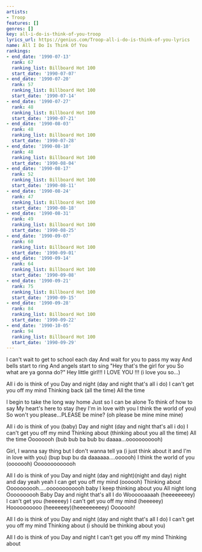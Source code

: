 ```yaml
---
artists:
- Troop
features: []
genres: []
key: all-i-do-is-think-of-you-troop
lyrics_url: https://genius.com/Troop-all-i-do-is-think-of-you-lyrics
name: All I Do Is Think Of You
rankings:
- end_date: '1990-07-13'
  rank: 67
  ranking_list: Billboard Hot 100
  start_date: '1990-07-07'
- end_date: '1990-07-20'
  rank: 57
  ranking_list: Billboard Hot 100
  start_date: '1990-07-14'
- end_date: '1990-07-27'
  rank: 48
  ranking_list: Billboard Hot 100
  start_date: '1990-07-21'
- end_date: '1990-08-03'
  rank: 48
  ranking_list: Billboard Hot 100
  start_date: '1990-07-28'
- end_date: '1990-08-10'
  rank: 48
  ranking_list: Billboard Hot 100
  start_date: '1990-08-04'
- end_date: '1990-08-17'
  rank: 52
  ranking_list: Billboard Hot 100
  start_date: '1990-08-11'
- end_date: '1990-08-24'
  rank: 47
  ranking_list: Billboard Hot 100
  start_date: '1990-08-18'
- end_date: '1990-08-31'
  rank: 49
  ranking_list: Billboard Hot 100
  start_date: '1990-08-25'
- end_date: '1990-09-07'
  rank: 60
  ranking_list: Billboard Hot 100
  start_date: '1990-09-01'
- end_date: '1990-09-14'
  rank: 64
  ranking_list: Billboard Hot 100
  start_date: '1990-09-08'
- end_date: '1990-09-21'
  rank: 75
  ranking_list: Billboard Hot 100
  start_date: '1990-09-15'
- end_date: '1990-09-28'
  rank: 84
  ranking_list: Billboard Hot 100
  start_date: '1990-09-22'
- end_date: '1990-10-05'
  rank: 94
  ranking_list: Billboard Hot 100
  start_date: '1990-09-29'
---
```

I can't wait to get to school each day
And wait for you to pass my way
And bells start to ring
And angels start to sing
"Hey that's the girl for you
So what are ya gonna do?"
Hey little girl!!!
I LOVE YOU !!! (i love you so...)


All i do is think of you
Day and night (day and night that's all i do)
I can't get you off my mind
Thinking back (all the time)
All the time


I begin to take the long way home
Just so I can be alone
To think of how to say
My heart's here to stay
(hey I'm in love with you
I think the world of you)
So won't you please...PLEASE be mine?
(oh please be mine mine mine)


All i do is think of you (baby)
Day and night (day and night that's all i do)
I can't get you off my mind
Thinking about (thinking about you all the time)
All the time
Oooooooh (bub bub ba bub bu daaaa...ooooooooooh)

Girl, I wanna say thing but I don't wanna tell ya
(i just think about it and I'm in love with you)
(bup bup bu da daaaaaa....oooooh)
I think the world of you (ooooooh)
Ooooooooooooh


All I do is think of you
Day and night (day and night)(night and day) night and day yeah yeah
I can get you off my mind (oooooh)
Thinking about
Oooooooooh.....oooooooooooh baby
I keep thinking about you
All night long
Oooooooooh
Baby
Day and night that's all I do
Woooooaaaah (heeeeeeeey)
I can't get you (heeeeey)
I can't get you off my mind (heeeeey)
Hoooooooooo (heeeeeey)(heeeeeeeeey)
Ooooooh!


All I do is think of you
Day and night (day and night that's all I do)
I can't get you off my mind
Thinking about (i should be thinking about you)

All I do is think of you
Day and night
I can't get you off my mind
Thinking about
